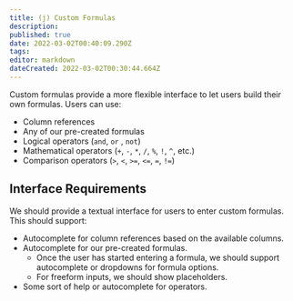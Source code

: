 ```yaml
---
title: (j) Custom Formulas
description: 
published: true
date: 2022-03-02T00:40:09.290Z
tags: 
editor: markdown
dateCreated: 2022-03-02T00:30:44.664Z
---
```


Custom formulas provide a more flexible interface to let users build their own formulas. Users can use:

- Column references
- Any of our pre-created formulas
- Logical operators (`and`, `or` , `not`)
- Mathematical operators (`+`, `-`, `*`, `/`, `%`, `!`, `^`, etc.)
- Comparison operators (`>`, `<`, `>=`, `<=`, `=`, `!=`)

## Interface Requirements
We should provide a textual interface for users to enter custom formulas. This should support:
- Autocomplete for column references based on the available columns.
- Autocomplete for our pre-created formulas.
    - Once the user has started entering a formula, we should support autocomplete or dropdowns for formula options.
    - For freeform inputs, we should show placeholders.
- Some sort of help or autocomplete for operators.
